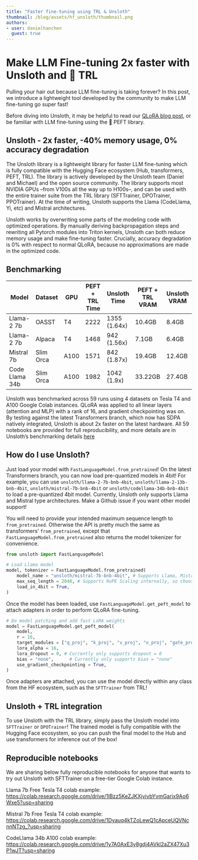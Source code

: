 ```yaml
---
title: "Faster fine-tuning using TRL & Unsloth"
thumbnail: /blog/assets/hf_unsloth/thumbnail.png
authors:
- user: danielhanchen
  guest: true
---
```


# Make LLM Fine-tuning 2x faster with Unsloth and 🤗 TRL

Pulling your hair out because LLM fine-tuning is taking forever? In this post, we introduce a lightweight tool developed by the community to make LLM fine-tuning go super fast!

Before diving into Unsloth, it may be helpful to read our [QLoRA blog post](https://huggingface.co/blog/4bit-transformers-bitsandbytes), or be familiar with LLM fine-tuning using the 🤗 PEFT library.

## Unsloth - 2x faster, -40% memory usage, 0% accuracy degradation

The Unsloth library is a lightweight library for faster LLM fine-tuning which is fully compatible with the Hugging Face ecosystem (Hub, transformers, PEFT, TRL). The library is actively developed by the Unsloth team (Daniel and Michael) and the open source community. The library supports most NVIDIA GPUs –from V100s all the way up to H100s–, and can be used with the entire trainer suite from the TRL library (SFTTrainer, DPOTrainer, PPOTrainer). At the time of writing, Unsloth supports the Llama (CodeLlama, Yi, etc) and Mistral architectures.

Unsloth works by overwriting some parts of the modeling code with optimized operations. By manually deriving backpropagation steps and rewriting all Pytorch modules into Triton kernels, Unsloth can both reduce memory usage and make fine-tuning faster. Crucially, accuracy degradation is 0% with respect to normal QLoRA, because no approximations are made in the optimized code.

## Benchmarking

| Model          | Dataset   | GPU  | PEFT + TRL Time | Unsloth Time | PEFT + TRL VRAM | Unsloth VRAM |
|----------------|-----------|------|-----------------|--------------|-----------------|--------------|
| Llama-2 7b     | OASST     | T4   | 2222            | 1355 (1.64x) | 10.4GB          | 8.4GB        |
| Llama-2 7b     | Alpaca    | T4   | 1468            | 942 (1.56x)  | 7.1GB           | 6.4GB        |
| Mistral 7b     | Slim Orca | A100 | 1571            | 842 (1.87x)  | 19.4GB          | 12.4GB       |
| Code Llama 34b | Slim Orca | A100 | 1982            | 1042 (1.9x)  | 33.22GB         | 27.4GB       |

Unsloth was benchmarked across 59 runs using 4 datasets on Tesla T4 and A100 Google Colab instances. QLoRA was applied to all linear layers (attention and MLP) with a rank of 16, and gradient checkpointing was on. By testing against the latest Transformers branch, which now has SDPA natively integrated, Unsloth is about 2x faster on the latest hardware. All 59 notebooks are provided for full reproducibility, and more details are in Unsloth’s benchmarking details [here](https://unsloth.ai/blog/mistral-benchmark)

## How do I use Unsloth?

Just load your model with `FastLanguageModel.from_pretrained`! On the latest Transformers branch, you can now load pre-quantized models in 4bit! For example, you can use `unsloth/llama-2-7b-bnb-4bit`, `unsloth/llama-2-13b-bnb-4bit`, `unsloth/mistral-7b-bnb-4bit` or `unsloth/codellama-34b-bnb-4bit` to load a pre-quantized 4bit model. Currently, Unsloth only supports Llama and Mistral type architectures. Make a Github issue if you want other model support!

You will need to provide your intended maximum sequence length to `from_pretrained`. Otherwise the API is pretty much the same as transformers’ `from_pretrained`, except that `FastLanguageModel.from_pretrained` also returns the model tokenizer for convenience.

```python
from unsloth import FastLanguageModel

# Load Llama model
model, tokenizer = FastLanguageModel.from_pretrained(
    model_name = "unsloth/mistral-7b-bnb-4bit", # Supports Llama, Mistral - replace this!
    max_seq_length = 2048, # Supports RoPE Scaling internally, so choose any!
    load_in_4bit = True,
)
```

Once the model has been loaded, use `FastLanguageModel.get_peft_model` to attach adapters in order to perform QLoRA fine-tuning.

```python
# Do model patching and add fast LoRA weights
model = FastLanguageModel.get_peft_model(
    model,
    r = 16,
    target_modules = ["q_proj", "k_proj", "v_proj", "o_proj", "gate_proj", "up_proj", "down_proj"],
    lora_alpha = 16,
    lora_dropout = 0, # Currently only supports dropout = 0
    bias = "none",      # Currently only supports bias = "none"
    use_gradient_checkpointing = True,
)
```

Once adapters are attached, you can use the model directly within any class from the HF ecosystem, such as the `SFTTrainer` from TRL!

## Unsloth + TRL integration

To use Unsloth with the TRL library, simply pass the Unsloth model into `SFTTrainer` or `DPOTrainer`! The trained model is fully compatible with the Hugging Face ecosystem, so you can push the final model to the Hub and use transformers for inference out of the box!

## Reproducible notebooks

We are sharing below fully reproducible notebooks for anyone that wants to try out Unsloth with SFTTrainer on a free-tier Google Colab instance.

Llama 7b Free Tesla T4 colab example: https://colab.research.google.com/drive/1lBzz5KeZJKXjvivbYvmGarix9Ao6Wxe5?usp=sharing

Mistral 7b Free Tesla T4 colab example: 
https://colab.research.google.com/drive/1Dyauq4kTZoLewQ1cApceUQVNcnnNTzg_?usp=sharing

CodeLlama 34b A100 colab example:
https://colab.research.google.com/drive/1y7A0AxE3y8gdj4AVkl2aZX47Xu3P1wJT?usp=sharing
